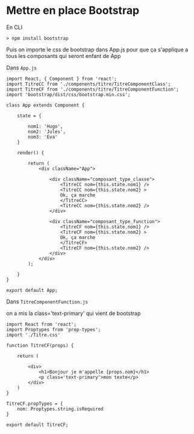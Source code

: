 # Mettre en place Bootstrap

En CLI 

    > npm install bootstrap

Puis on importe le css de bootstrap dans App.js pour que ça s'applique a tous les composants qui seront enfant de App

Dans `App.js`


    import React, { Component } from 'react';
    import TitreCC from './components/titre/TitreComponentClass';
    import TitreCF from './components/titre/TitreComponentFunction';
    import 'bootstrap/dist/css/bootstrap.min.css';

    class App extends Component {

        state = {

            nom1: 'Hugo',
            nom2: 'Jules',
            nom3: 'Eva'
        }

        render() {

            return (
                <div className="App">

                    <div className="composant_type_classe">
                        <TitreCC nom={this.state.nom1} />
                        <TitreCC nom={this.state.nom2} >
                        Ok, ça marche
                        </TitreCC>
                        <TitreCC nom={this.state.nom2} />
                    </div>

                    <div className="composant_type_function">
                        <TitreCF nom={this.state.nom1} />
                        <TitreCF nom={this.state.nom2} >
                        Ok, ça marche
                        </TitreCF>
                        <TitreCF nom={this.state.nom2} />
                    </div>
                </div>
            );
            
        }
    }

    export default App;



Dans `TitreComponentFunction.js`

on a mis la class='text-primary' qui vient de bootstrap

    import React from 'react';
    import Proptypes from 'prop-types';
    import './Titre.css'

    function TitreCF(props) {
        
        return (

            <div>
                <h1>Bonjour je m'appelle {props.nom}</h1>
                <p class='text-primary'>mon texte</p>
            </div>
        )
    }

    TitreCF.propTypes = {
        nom: Proptypes.string.isRequired
    }

    export default TitreCF;